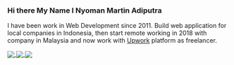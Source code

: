 ### Hi there My Name I Nyoman Martin Adiputra

I have been work in Web Development since 2011. Build web application for local companies in Indonesia, then start remote working in 2018 with company in Malaysia and now work with <a href="https://www.upwork.com/freelancers/~0169a140b3c1a2b49b">Upwork</a> platform as freelancer.

<a href="https://github.com/adiputra22">
  <img align="center" src="https://github-readme-stats.vercel.app/api?username=adiputra22&theme=dark&show_icons=true&count_private=true&hide=contribs&line_height=40" />
</a>

<a href="https://github.com/adiputra22">
  <img align="center" src="https://github-readme-stats.vercel.app/api/top-langs/?username=adiputra22&count_private=true&theme=dark&langs_count=4&hide=javascript,html,css,erlang,python" />
</a>

<a href="https://github.com/adiputra22">
  <img align="center" src="https://github-readme-stats.vercel.app/api/wakatime?username=adiputra&theme=dark&langs_count=10&range=last_7_days&custom_title=Adiputra%27s%20Wakatime%20Stats%20In%20Weeks" />
</a>
